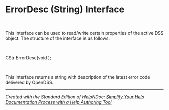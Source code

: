 # ErrorDesc (String) Interface

&nbsp;

This interface can be used to read/write certain properties of the active DSS object. The structure of the interface is as follows:

&nbsp;

CStr ErrorDesc(void );

&nbsp;

This interface returns a string with description of the latest error code delivered by OpenDSS.


***
_Created with the Standard Edition of HelpNDoc: [Simplify Your Help Documentation Process with a Help Authoring Tool](<https://www.helpauthoringsoftware.com/articles/what-is-a-help-authoring-tool/>)_
